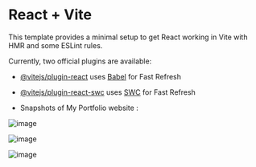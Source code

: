 # React + Vite

This template provides a minimal setup to get React working in Vite with HMR and some ESLint rules.

Currently, two official plugins are available:

- [@vitejs/plugin-react](https://github.com/vitejs/vite-plugin-react/blob/main/packages/plugin-react/README.md) uses [Babel](https://babeljs.io/) for Fast Refresh
- [@vitejs/plugin-react-swc](https://github.com/vitejs/vite-plugin-react-swc) uses [SWC](https://swc.rs/) for Fast Refresh
  
- Snapshots of My Portfolio website :
  
![image](https://github.com/user-attachments/assets/c47db286-fa00-4459-a3b8-6be638188237)

![image](https://github.com/user-attachments/assets/de55612e-4fdb-423c-840a-63d31db84463)

![image](https://github.com/user-attachments/assets/5f4c310f-a827-4430-b9de-e898e5462fb3)
